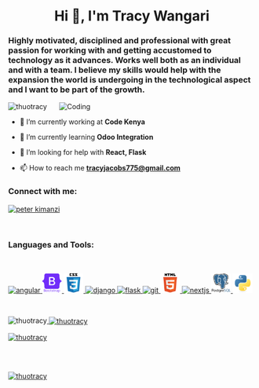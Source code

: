 <h1 align="center">Hi 👋, I'm Tracy Wangari</h1>

<h3>Highly motivated, disciplined and professional with great passion for working with and getting accustomed to technology as it advances. Works well both as an individual and with a team. I believe my skills would help with the expansion the world is undergoing in the technological aspect and I want to be part of the growth. </h3>

<img align="right" alt="Coding" width="400"  src="https://i.pinimg.com/originals/34/fb/b9/34fbb9aa7bfeb8df98412067d64c2029.gif"/>

<p align="left"> <img src="https://komarev.com/ghpvc/?username=thuotracy&label=Profile%20views&color=0e75b6&style=flat" alt="thuotracy" " /> </p>

- 🔭 I’m currently working at **Code Kenya**

- 🌱 I’m currently learning **Odoo Integration**

- 🤝 I’m looking for help with **React, Flask**

- 📫 How to reach me **tracyjacobs775@gmail.com**

<h3 align="left">Connect with me:</h3>
<p align="left">
<a href="https://www.linkedin.com/in/tracy-wangari-1a6952225/" target="blank"><img align="center" src="https://raw.githubusercontent.com/rahuldkjain/github-profile-readme-generator/master/src/images/icons/Social/linked-in-alt.svg" alt="peter kimanzi" height="30" width="40" /></a>
</p>

<br>

<h3 align="left">Languages and Tools:</h3>
<br>

<p align="left"> <a href="https://angular.io" target="_blank" rel="noreferrer"> <img src="https://angular.io/assets/images/logos/angular/angular.svg" alt="angular" width="40" height="40"/> </a> <a href="https://getbootstrap.com" target="_blank" rel="noreferrer"> <img src="https://raw.githubusercontent.com/devicons/devicon/master/icons/bootstrap/bootstrap-plain-wordmark.svg" alt="bootstrap" width="40" height="40"/> </a> <a href="https://www.w3schools.com/css/" target="_blank" rel="noreferrer"> <img src="https://raw.githubusercontent.com/devicons/devicon/master/icons/css3/css3-original-wordmark.svg" alt="css3" width="40" height="40"/> </a> <a href="https://www.djangoproject.com/" target="_blank" rel="noreferrer"> <img src="https://cdn.worldvectorlogo.com/logos/django.svg" alt="django" width="40" height="40"/> </a> <a href="https://flask.palletsprojects.com/" target="_blank" rel="noreferrer"> <img src="https://www.vectorlogo.zone/logos/pocoo_flask/pocoo_flask-icon.svg" alt="flask" width="40" height="40"/> </a> <a href="https://git-scm.com/" target="_blank" rel="noreferrer"> <img src="https://www.vectorlogo.zone/logos/git-scm/git-scm-icon.svg" alt="git" width="40" height="40"/> </a> <a href="https://www.w3.org/html/" target="_blank" rel="noreferrer"> <img src="https://raw.githubusercontent.com/devicons/devicon/master/icons/html5/html5-original-wordmark.svg" alt="html5" width="40" height="40"/> </a> <a href="https://nextjs.org/" target="_blank" rel="noreferrer"> <img src="https://cdn.worldvectorlogo.com/logos/nextjs-2.svg" alt="nextjs" width="40" height="40"/> </a> <a href="https://www.postgresql.org" target="_blank" rel="noreferrer"> <img src="https://raw.githubusercontent.com/devicons/devicon/master/icons/postgresql/postgresql-original-wordmark.svg" alt="postgresql" width="40" height="40"/> </a> <a href="https://www.python.org" target="_blank" rel="noreferrer"> <img src="https://raw.githubusercontent.com/devicons/devicon/master/icons/python/python-original.svg" alt="python" width="40" height="40"/> </a> <a href="https://rubyonrails.org" target="_blank" rel="noreferrer"> <br>
</p>

<br>


<p><img align="left" src="https://github-readme-stats.vercel.app/api/top-langs?username=thuotracy&show_icons=true&locale=en&layout=compact" alt="thuotracy" /></p>

<p>&nbsp;<img align="center" src="https://github-readme-stats.vercel.app/api?username=thuotracy&show_icons=true&locale=en" alt="thuotracy" /></p>

<p><img align="center" src="https://github-readme-streak-stats.herokuapp.com/?user=thuotracy&" alt="thuotracy" /></p>
<br><br>

<p align="left"> <a href="https://github.com/ryo-ma/github-profile-trophy"><img src="https://github-profile-trophy.vercel.app/?username=thuotracy" alt="thuotracy" /></a> </p>



